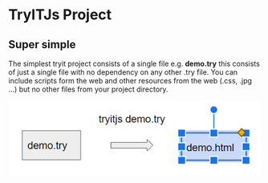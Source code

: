 # TryITJs Project

## Super simple

The simplest tryit project consists of a single file e.g. __demo.try__ this consists of just a single file with no dependency on any other .try file. You can include scripts 
form the web and other resources from the web (.css, .jpg ...) but no other files from your project directory.

![](images/tryit-demo.png)
